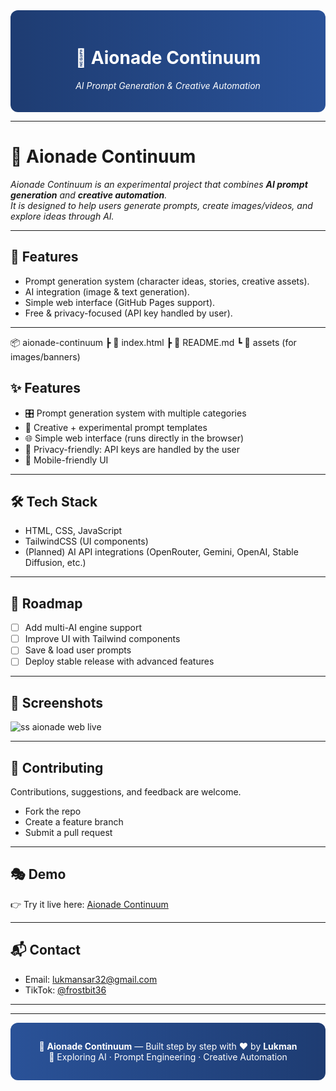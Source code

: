 <div align="center" style="background: linear-gradient(90deg, #1e3c72, #2a5298); padding: 20px; border-radius: 12px; color: white;">

# 🌌 Aionade Continuum  
_AI Prompt Generation & Creative Automation_  

</div>


---

# 🌌 Aionade Continuum

_Aionade Continuum is an experimental project that combines **AI prompt generation** and **creative automation**.  
It is designed to help users generate prompts, create images/videos, and explore ideas through AI._

---

## 🚀 Features
- Prompt generation system (character ideas, stories, creative assets).
- AI integration (image & text generation).
- Simple web interface (GitHub Pages support).
- Free & privacy-focused (API key handled by user).

---

📦 aionade-continuum
┣ 📜 index.html
┣ 📜 README.md
┗ 📂 assets (for images/banners)

## ✨ Features  
- 🎛 Prompt generation system with multiple categories  
- 🎨 Creative + experimental prompt templates  
- 🌐 Simple web interface (runs directly in the browser)  
- 🔑 Privacy-friendly: API keys are handled by the user  
- 📱 Mobile-friendly UI  

---

## 🛠 Tech Stack  
- HTML, CSS, JavaScript  
- TailwindCSS (UI components)  
- (Planned) AI API integrations (OpenRouter, Gemini, OpenAI, Stable Diffusion, etc.)  

---

## 🌱 Roadmap  
- [ ] Add multi-AI engine support  
- [ ] Improve UI with Tailwind components  
- [ ] Save & load user prompts  
- [ ] Deploy stable release with advanced features  

---

## 📸 Screenshots  
 ![ss aionade web live](https://github.com/user-attachments/assets/44f1868a-e7f5-413a-abb4-d7d4db3de854)

---

## 🤝 Contributing  
Contributions, suggestions, and feedback are welcome.  
- Fork the repo  
- Create a feature branch  
- Submit a pull request  

---

## 🎭 Demo
👉 Try it live here: [Aionade Continuum](https://lukmansr.github.io/aionade-continuum/)

---

## 📬 Contact
- Email: [lukmansar32@gmail.com](mailto:lukmansar32@gmail.com)  
- TikTok: [@frostbit36](https://www.tiktok.com/@frostbit36)

---

---

<div align="center" style="background: linear-gradient(90deg, #2a5298, #1e3c72); padding: 15px; border-radius: 12px; color: white;">

🌌 <b>Aionade Continuum</b> — Built step by step with ❤️ by <b>Lukman</b>  
🚀 Exploring AI · Prompt Engineering · Creative Automation  

</div>
